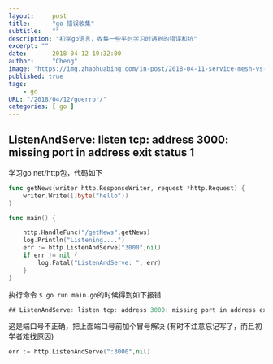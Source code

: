 ```yaml
---
layout:     post
title:      "go 错误收集"
subtitle:   ""
description: "初学go语言，收集一些平时学习时遇到的错误和坑"
excerpt: ""
date:       2018-04-12 19:32:00
author:     "Cheng"
image: "https://img.zhaohuabing.com/in-post/2018-04-11-service-mesh-vs-api-gateway/background.jpg"
published: true
tags:
    - go
URL: "/2018/04/12/goerror/"
categories: [ go ]
---
```

 
## ListenAndServe: listen tcp: address 3000: missing port in address exit status 1

学习go net/http包，代码如下

```go
func getNews(writer http.ResponseWriter, request *http.Request) {
	writer.Write([]byte("hello"))
}

func main() {

	http.HandleFunc("/getNews",getNews)
	log.Println("Listening....")
	err := http.ListenAndServe("3000",nil)
	if err != nil {
		log.Fatal("ListenAndServe: ", err)
	}
}
```

执行命令 `$ go run main.go`的时候得到如下报错

```go
## ListenAndServe: listen tcp: address 3000: missing port in address exit status 1
```

这是端口号不正确，把上面端口号前加个冒号解决 (有时不注意忘记写了，而且初学者难找原因)

```go
err := http.ListenAndServe(":3000",nil)
```

